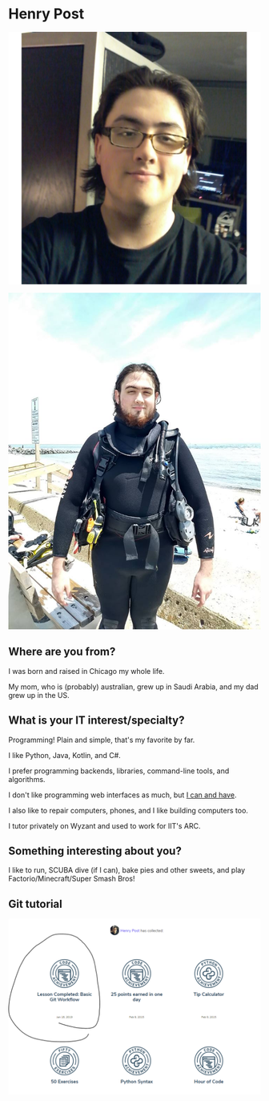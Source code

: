 # Henry Post

![Me](images/me.jpg "A headshot of me.")

![Me in scuba gear](images/scuba.jpg "A picture of me in SCUBA gear at Martha's Vineyard!") 

## Where are you from?

I was born and raised in Chicago my whole life.

My mom, who is (probably) australian, grew up in Saudi Arabia, and my dad grew up in the US.

## What is your IT interest/specialty?

Programming! Plain and simple, that's my favorite by far.

I like Python, Java, Kotlin, and C#.

I prefer programming backends, libraries, command-line tools, and algorithms.

I don't like programming web interfaces as much, but [I can and have](https://henryfbp.me).

I also like to repair computers, phones, and I like building computers too.

I tutor privately on Wyzant and used to work for IIT's ARC.

## Something interesting about you?

I like to run, SCUBA dive (if I can), bake pies and other sweets, and play Factorio/Minecraft/Super Smash Bros!

## Git tutorial

![Git Badge](images/github-badge.png)

